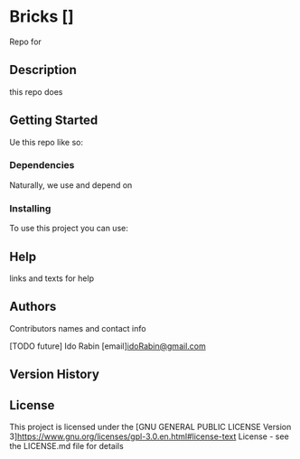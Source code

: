# Bricks []

Repo for <TODO>

## Description

this repo does <TODO>

## Getting Started

Ue this repo like so: <TODO>

### Dependencies

Naturally, we use and depend on
<TODO>

### Installing

To use this project you can use:
<TODO>

## Help

<TODO> links and texts for help

## Authors

Contributors names and contact info

[TODO future]
Ido Rabin [email]idoRabin@gmail.com

## Version History

<TODO>

## License

This project is licensed under the [GNU GENERAL PUBLIC LICENSE Version 3]https://www.gnu.org/licenses/gpl-3.0.en.html#license-text License - see the LICENSE.md file for details

